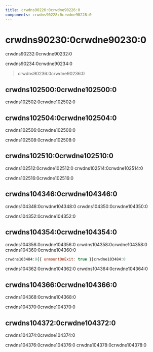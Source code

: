 ```yaml
---
title: crwdns90226:0crwdne90226:0
components: crwdns90228:0crwdne90228:0
---
```


# crwdns90230:0crwdne90230:0

<p class="description">crwdns90232:0crwdne90232:0</p>

crwdns90234:0crwdne90234:0

> crwdns90236:0crwdne90236:0

## crwdns102500:0crwdne102500:0

crwdns102502:0crwdne102502:0

## crwdns102504:0crwdne102504:0

crwdns102506:0crwdne102506:0

crwdns102508:0crwdne102508:0

## crwdns102510:0crwdne102510:0

crwdns102512:0crwdne102512:0 crwdns102514:0crwdne102514:0

crwdns102516:0crwdne102516:0

## crwdns104346:0crwdne104346:0

crwdns104348:0crwdne104348:0 crwdns104350:0crwdne104350:0

crwdns104352:0crwdne104352:0

## crwdns104354:0crwdne104354:0

crwdns104356:0crwdne104356:0 crwdns104358:0crwdne104358:0 crwdns104360:0crwdne104360:0

```jsx
crwdns103484:0{{ unmountOnExit: true }}crwdne103484:0
```

crwdns104362:0crwdne104362:0 crwdns104364:0crwdne104364:0

## crwdns104366:0crwdne104366:0

crwdns104368:0crwdne104368:0

crwdns104370:0crwdne104370:0

## crwdns104372:0crwdne104372:0

crwdns104374:0crwdne104374:0

crwdns104376:0crwdne104376:0 crwdns104378:0crwdne104378:0